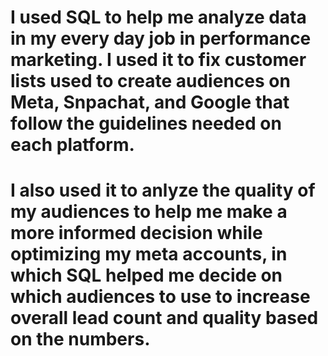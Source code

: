 # I used SQL to help me analyze data in my every day job in performance marketing. I used it to fix customer lists used to create audiences on Meta, Snpachat, and Google that follow the guidelines needed on each platform. 

# I also used it to anlyze the quality of my audiences to help me make a more informed decision while optimizing my meta accounts, in which SQL helped me decide on which audiences to use to increase overall lead count and quality based on the numbers.  
